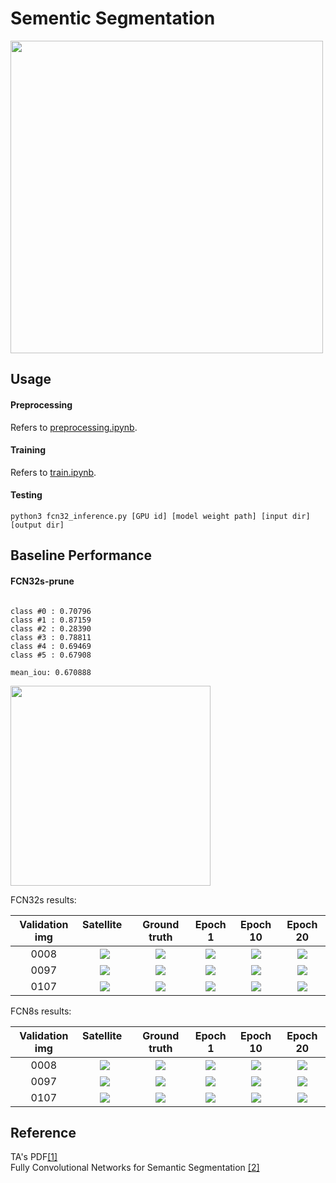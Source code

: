 # Sementic Segmentation
<img src="https://github.com/thtang/DLCV2018SPRING/blob/master/hw3/image/flow.png" width="500">

## Usage
#### Preprocessing
Refers to [preprocessing.ipynb](https://github.com/thtang/DLCV2018SPRING/blob/master/hw3/preprocessing.ipynb).
#### Training
Refers to [train.ipynb](https://github.com/thtang/DLCV2018SPRING/blob/master/hw3/train.ipynb).

#### Testing
```
python3 fcn32_inference.py [GPU id] [model weight path] [input dir] [output dir]
```

## Baseline Performance
#### FCN32s-prune
```

class #0 : 0.70796
class #1 : 0.87159
class #2 : 0.28390
class #3 : 0.78811
class #4 : 0.69469
class #5 : 0.67908

mean_iou: 0.670888
```
<img src="https://github.com/thtang/DLCV2018SPRING/blob/master/hw3/image/legend.png" width="320">

FCN32s results:

 Validation img|Satellite       |  Ground truth | Epoch 1 |Epoch 10 | Epoch 20
:-------------------------:|:-------------------------:|:-------------------------:|:-------------------------:|:-------------------------:|:-------------------------:
0008|![](https://github.com/thtang/DLCV2018SPRING/blob/master/hw3/image/0008_sat.jpg)  |  ![](https://github.com/thtang/DLCV2018SPRING/blob/master/hw3/image/0008_mask.png) | ![](https://github.com/thtang/DLCV2018SPRING/blob/master/hw3/image/0008_mask_1_o.png) | ![](https://github.com/thtang/DLCV2018SPRING/blob/master/hw3/image/0008_mask_10_o.png) | ![](https://github.com/thtang/DLCV2018SPRING/blob/master/hw3/image/0008_mask_20_o.png) 
0097|![](https://github.com/thtang/DLCV2018SPRING/blob/master/hw3/image/0097_sat.jpg)  |  ![](https://github.com/thtang/DLCV2018SPRING/blob/master/hw3/image/0097_mask.png) | ![](https://github.com/thtang/DLCV2018SPRING/blob/master/hw3/image/0097_mask_1_o.png) | ![](https://github.com/thtang/DLCV2018SPRING/blob/master/hw3/image/0097_mask_10_o.png) | ![](https://github.com/thtang/DLCV2018SPRING/blob/master/hw3/image/0097_mask_20_o.png) 
0107|![](https://github.com/thtang/DLCV2018SPRING/blob/master/hw3/image/0107_sat.jpg)  |  ![](https://github.com/thtang/DLCV2018SPRING/blob/master/hw3/image/0107_mask.png) | ![](https://github.com/thtang/DLCV2018SPRING/blob/master/hw3/image/0107_mask_1_o.png) | ![](https://github.com/thtang/DLCV2018SPRING/blob/master/hw3/image/0107_mask_10_o.png) | ![](https://github.com/thtang/DLCV2018SPRING/blob/master/hw3/image/0107_mask_20_o.png) 

FCN8s results:

 Validation img|Satellite       |  Ground truth | Epoch 1 |Epoch 10 | Epoch 20
:-------------------------:|:-------------------------:|:-------------------------:|:-------------------------:|:-------------------------:|:-------------------------:
0008|![](https://github.com/thtang/DLCV2018SPRING/blob/master/hw3/image/0008_sat.jpg)  |  ![](https://github.com/thtang/DLCV2018SPRING/blob/master/hw3/image/0008_mask.png) | ![](https://github.com/thtang/DLCV2018SPRING/blob/master/hw3/image/0008_mask_1.png) | ![](https://github.com/thtang/DLCV2018SPRING/blob/master/hw3/image/0008_mask_10.png) | ![](https://github.com/thtang/DLCV2018SPRING/blob/master/hw3/image/0008_mask_20.png) 
0097|![](https://github.com/thtang/DLCV2018SPRING/blob/master/hw3/image/0097_sat.jpg)  |  ![](https://github.com/thtang/DLCV2018SPRING/blob/master/hw3/image/0097_mask.png) | ![](https://github.com/thtang/DLCV2018SPRING/blob/master/hw3/image/0097_mask_1.png) | ![](https://github.com/thtang/DLCV2018SPRING/blob/master/hw3/image/0097_mask_10.png) | ![](https://github.com/thtang/DLCV2018SPRING/blob/master/hw3/image/0097_mask_20.png) 
0107|![](https://github.com/thtang/DLCV2018SPRING/blob/master/hw3/image/0107_sat.jpg)  |  ![](https://github.com/thtang/DLCV2018SPRING/blob/master/hw3/image/0107_mask.png) | ![](https://github.com/thtang/DLCV2018SPRING/blob/master/hw3/image/0107_mask_1.png) | ![](https://github.com/thtang/DLCV2018SPRING/blob/master/hw3/image/0107_mask_10.png) | ![](https://github.com/thtang/DLCV2018SPRING/blob/master/hw3/image/0107_mask_20.png) 
## Reference
TA's PDF[[1]](https://github.com/thtang/DLCV2018SPRING/blob/master/hw3/DLCV_hw3.pdf)<br>
Fully Convolutional Networks for Semantic Segmentation [[2]](https://people.eecs.berkeley.edu/~jonlong/long_shelhamer_fcn.pdf)
